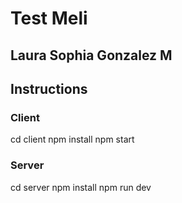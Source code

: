 # Test Meli
## Laura Sophia Gonzalez M

## Instructions

### Client

cd client
npm install
npm start 

### Server

cd server
npm install
npm run dev
